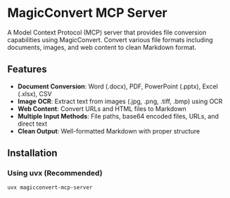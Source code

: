 # MagicConvert MCP Server

A Model Context Protocol (MCP) server that provides file conversion capabilities using MagicConvert. Convert various file formats including documents, images, and web content to clean Markdown format.

## Features

- **Document Conversion**: Word (.docx), PDF, PowerPoint (.pptx), Excel (.xlsx), CSV
- **Image OCR**: Extract text from images (.jpg, .png, .tiff, .bmp) using OCR
- **Web Content**: Convert URLs and HTML files to Markdown
- **Multiple Input Methods**: File paths, base64 encoded files, URLs, and direct text
- **Clean Output**: Well-formatted Markdown with proper structure

## Installation

### Using uvx (Recommended)

```bash
uvx magicconvert-mcp-server